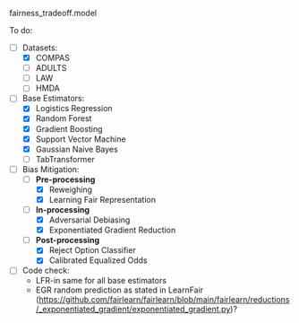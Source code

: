 fairness_tradeoff.model

To do: 

- [ ] Datasets:
    - [x] COMPAS
    - [ ] ADULTS
    - [ ] LAW
    - [ ] HMDA

- [ ] Base Estimators:
    - [x] Logistics Regression
    - [x] Random Forest
    - [x] Gradient Boosting
    - [x] Support Vector Machine
    - [x] Gaussian Naive Bayes
    - [ ] TabTransformer

- [ ] Bias Mitigation:
    - [ ] **Pre-processing**
        - [x] Reweighing
        - [x] Learning Fair Representation

    - [ ] **In-processing**
        - [x] Adversarial Debiasing
        - [x] Exponentiated Gradient Reduction

    - [ ] **Post-processing**
        - [x] Reject Option Classifier
        - [x] Calibrated Equalized Odds

- [ ] Code check:
    - LFR-in same for all base estimators
    - EGR random prediction as stated in LearnFair (https://github.com/fairlearn/fairlearn/blob/main/fairlearn/reductions/_exponentiated_gradient/exponentiated_gradient.py)?
